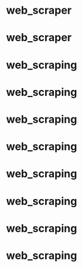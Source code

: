 # web_scraper
# web_scraper
# web_scraping
# web_scraping
# web_scraping
# web_scraping
# web_scraping
# web_scraping
# web_scraping
# web_scraping

